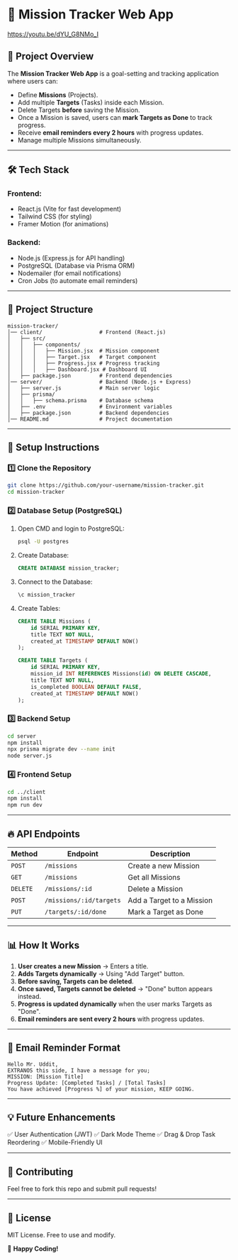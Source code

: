 # 🚀 Mission Tracker Web App
https://youtu.be/dYU_G8NMo_I

## 📌 Project Overview
The **Mission Tracker Web App** is a goal-setting and tracking application where users can:
- Define **Missions** (Projects).
- Add multiple **Targets** (Tasks) inside each Mission.
- Delete Targets **before** saving the Mission.
- Once a Mission is saved, users can **mark Targets as Done** to track progress.
- Receive **email reminders every 2 hours** with progress updates.
- Manage multiple Missions simultaneously.

---

## 🛠 Tech Stack
### **Frontend:**
- React.js (Vite for fast development)
- Tailwind CSS (for styling)
- Framer Motion (for animations)

### **Backend:**
- Node.js (Express.js for API handling)
- PostgreSQL (Database via Prisma ORM)
- Nodemailer (for email notifications)
- Cron Jobs (to automate email reminders)

---

## 📂 Project Structure
```
mission-tracker/
│── client/                  # Frontend (React.js)
│   ├── src/
│   │   ├── components/
│   │   │   ├── Mission.jsx  # Mission component
│   │   │   ├── Target.jsx   # Target component
│   │   │   ├── Progress.jsx # Progress tracking
│   │   │   ├── Dashboard.jsx # Dashboard UI
│   ├── package.json         # Frontend dependencies
│── server/                  # Backend (Node.js + Express)
│   ├── server.js            # Main server logic
│   ├── prisma/
│   │   ├── schema.prisma    # Database schema
│   ├── .env                 # Environment variables
│   ├── package.json         # Backend dependencies
│── README.md                # Project documentation
```

---

## 🔧 Setup Instructions

### **1️⃣ Clone the Repository**
```sh
git clone https://github.com/your-username/mission-tracker.git
cd mission-tracker
```

### **2️⃣ Database Setup (PostgreSQL)**
1. Open CMD and login to PostgreSQL:
   ```sh
   psql -U postgres
   ```
2. Create Database:
   ```sql
   CREATE DATABASE mission_tracker;
   ```
3. Connect to the Database:
   ```sh
   \c mission_tracker
   ```
4. Create Tables:
   ```sql
   CREATE TABLE Missions (
       id SERIAL PRIMARY KEY,
       title TEXT NOT NULL,
       created_at TIMESTAMP DEFAULT NOW()
   );
   
   CREATE TABLE Targets (
       id SERIAL PRIMARY KEY,
       mission_id INT REFERENCES Missions(id) ON DELETE CASCADE,
       title TEXT NOT NULL,
       is_completed BOOLEAN DEFAULT FALSE,
       created_at TIMESTAMP DEFAULT NOW()
   );
   ```

### **3️⃣ Backend Setup**
```sh
cd server
npm install
npx prisma migrate dev --name init
node server.js
```

### **4️⃣ Frontend Setup**
```sh
cd ../client
npm install
npm run dev
```

---

## 🔥 API Endpoints

| Method  | Endpoint | Description |
|---------|---------|-------------|
| `POST`  | `/missions` | Create a new Mission |
| `GET`   | `/missions` | Get all Missions |
| `DELETE`| `/missions/:id` | Delete a Mission |
| `POST`  | `/missions/:id/targets` | Add a Target to a Mission |
| `PUT`   | `/targets/:id/done` | Mark a Target as Done |

---

## 📊 How It Works
1. **User creates a new Mission** → Enters a title.
2. **Adds Targets dynamically** → Using "Add Target" button.
3. **Before saving, Targets can be deleted**.
4. **Once saved, Targets cannot be deleted** → "Done" button appears instead.
5. **Progress is updated dynamically** when the user marks Targets as "Done".
6. **Email reminders are sent every 2 hours** with progress updates.

---

## 📧 Email Reminder Format
```
Hello Mr. Uddit,
EXTRANOS this side, I have a message for you;
MISSION: [Mission Title]
Progress Update: [Completed Tasks] / [Total Tasks]
You have achieved [Progress %] of your mission, KEEP GOING.
```

---

## 💡 Future Enhancements
✅ User Authentication (JWT)
✅ Dark Mode Theme
✅ Drag & Drop Task Reordering
✅ Mobile-Friendly UI

---

## 🤝 Contributing
Feel free to fork this repo and submit pull requests!

---

## 📝 License
MIT License. Free to use and modify.

🚀 **Happy Coding!**

